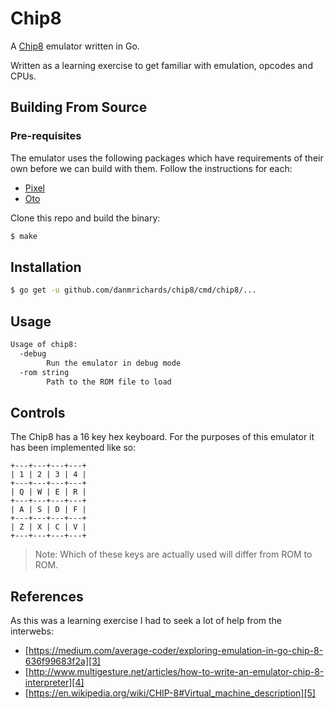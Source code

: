 # Chip8
A [Chip8][1] emulator written in Go.

Written as a learning exercise to get familiar with emulation, opcodes and CPUs.

## Building From Source
### Pre-requisites
The emulator uses the following packages which have requirements of their own
before we can build with them. Follow the instructions for each:

* [Pixel][2]
* [Oto][3]

Clone this repo and build the binary:
```bash
$ make
```

## Installation
```bash
$ go get -u github.com/danmrichards/chip8/cmd/chip8/...
```

## Usage
```bash
Usage of chip8:
  -debug
    	Run the emulator in debug mode
  -rom string
    	Path to the ROM file to load
```

## Controls
The Chip8 has a 16 key hex keyboard. For the purposes of this emulator it has
been implemented like so:
```
+---+---+---+---+
| 1 | 2 | 3 | 4 |
+---+---+---+---+
| Q | W | E | R |
+---+---+---+---+
| A | S | D | F |
+---+---+---+---+
| Z | X | C | V |
+---+---+---+---+
```
> Note: Which of these keys are actually used will differ from ROM to ROM.

## References
As this was a learning exercise I had to seek a lot of help from the interwebs:
* [https://medium.com/average-coder/exploring-emulation-in-go-chip-8-636f99683f2a][3]
* [http://www.multigesture.net/articles/how-to-write-an-emulator-chip-8-interpreter][4]
* [https://en.wikipedia.org/wiki/CHIP-8#Virtual_machine_description][5]

[1]: https://en.wikipedia.org/wiki/CHIP-8
[2]: https://github.com/faiface/pixel#requirements
[3]: https://github.com/hajimehoshi/oto#prerequisite
[4]: https://medium.com/average-coder/exploring-emulation-in-go-chip-8-636f99683f2a
[5]: http://www.multigesture.net/articles/how-to-write-an-emulator-chip-8-interpreter
[6]: https://en.wikipedia.org/wiki/CHIP-8#Virtual_machine_description